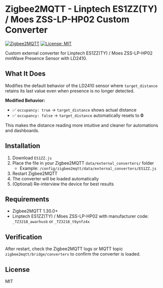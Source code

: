# Zigbee2MQTT - Linptech ES1ZZ(TY) / Moes ZSS-LP-HP02 Custom Converter

[![Zigbee2MQTT](https://img.shields.io/badge/Zigbee2MQTT-Compatible-yellow.svg)](https://zigbee2mqtt.io/)
[![License: MIT](https://img.shields.io/badge/License-MIT-darkred.svg)](https://opensource.org/licenses/MIT)

Custom external converter for Linptech ES1ZZ(TY) / Moes ZSS-LP-HP02 mmWave Presence Sensor with LD2410.

## What It Does

Modifies the default behavior of the LD2410 sensor where `target_distance` retains its last value even when presence is no longer detected.

**Modified Behavior:**
- ✅ `occupancy: true` → `target_distance` shows actual distance
- ✅ `occupancy: false` → `target_distance` automatically resets to **0**

This makes the distance reading more intuitive and cleaner for automations and dashboards.

## Installation

1. Download `ES1ZZ.js`
2. Place the file in your Zigbee2MQTT `data/external_converters/` folder
   - Example: `/config/zigbee2mqtt/data/external_converters/ES1ZZ.js`
3. Restart Zigbee2MQTT
4. The converter will be loaded automatically
5. (Optional) Re-interview the device for best results

## Requirements

- Zigbee2MQTT 1.30.0+
- Linptech ES1ZZ(TY) / Moes ZSS-LP-HP02 with manufacturer code: `_TZ3218_awarhusb` or `_TZ3218_t9ynfz4x`

## Verification

After restart, check the Zigbee2MQTT logs or MQTT topic `zigbee2mqtt/bridge/converters` to confirm the converter is loaded.

## License

MIT
